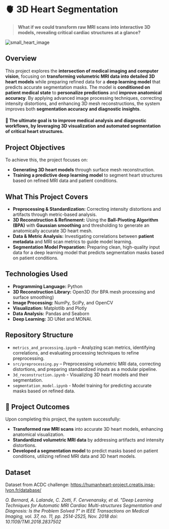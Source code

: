 # 🫀 3D Heart Segmentation
> **What if we could transform raw MRI scans into interactive 3D models, revealing critical cardiac structures at a glance?**

![small_heart_image](https://github.com/user-attachments/assets/8720c7a3-a2ca-4d38-be1d-0983ba7e6907)

## Overview
This project explores the **intersection of medical imaging and computer vision**, focusing on **transforming volumetric MRI data into detailed 3D heart models** while preparing refined data for a **deep learning model** that predicts accurate segmentation masks. The model is **conditioned on patient medical state** to **personalize predictions** and **improve anatomical accuracy**. By applying advanced image processing techniques, correcting intensity distortions, and enhancing 3D mesh reconstructions, the system improves both **segmentation accuracy and diagnostic insights**.

#### 🎯 **The ultimate goal is to improve medical analysis and diagnostic workflows, by leveraging 3D visualization and automated segmentation of critical heart structures.**

## Project Objectives
To achieve this, the project focuses on:
- **Generating 3D heart models** through surface mesh reconstruction.  
- **Training a predictive deep learning model** to segment heart structures based on refined MRI data and patient conditions.  

## **What This Project Covers**
- **Preprocessing & Standardization:** Correcting intensity distortions and artifacts through metric-based analysis.  
- **3D Reconstruction & Refinement:** Using the **Ball-Pivoting Algorithm (BPA)** with **Gaussian smoothing** and thresholding to generate an anatomically accurate 3D heart mesh.  
- **Data & Metric Analysis:** Investigating correlations between **patient metadata** and MRI scan metrics to guide model learning.  
- **Segmentation Model Preparation:** Preparing clean, high-quality input data for a deep learning model that predicts segmentation masks based on patient conditions.  

## Technologies Used
- **Programming Language:** Python  
- **3D Reconstruction Library:** Open3D (for BPA mesh processing and surface smoothing)  
- **Image Processing:** NumPy, SciPy, and OpenCV  
- **Visualization:** Matplotlib and Plotly  
- **Data Analysis:** Pandas and Seaborn  
- **Deep Learning:** 3D UNet and MONAI.

## Repository Structure
- `metrics_and_processing.ipynb` – Analyzing scan metrics, identifying correlations, and evaluating processing techniques to refine preprocessing.
- `src/preprocessing.py` – Preprocessing volumetric MRI data, correcting distortions, and preparing standardized inputs as a modular pipeline.  
- `3d_reconstruction.ipynb` - Visualizing 3D heart models and their segmentation.
- `segmentation_model.ipynb` - Model training for predicting accurate masks based on refined data. 

## 🚀 Project Outcomes
Upon completing this project, the system successfully:  
- **Transformed raw MRI scans** into accurate 3D heart models, enhancing anatomical visualization.  
- **Standardized volumetric MRI data** by addressing artifacts and intensity distortions.  
- **Developed a segmentation model** to predict masks based on patient conditions, utilizing refined MRI data and 3D heart models.  

## Dataset
 Dataset from ACDC challenge:
  https://humanheart-project.creatis.insa-lyon.fr/database/

*O. Bernard, A. Lalande, C. Zotti, F. Cervenansky, et al.
"Deep Learning Techniques for Automatic MRI Cardiac Multi-structures Segmentation and Diagnosis: Is the Problem Solved ?" in IEEE Transactions on Medical Imaging, vol. 37, no. 11, pp. 2514-2525, Nov. 2018
doi: 10.1109/TMI.2018.2837502*
